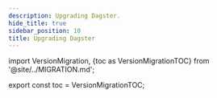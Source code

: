 ```yaml
---
description: Upgrading Dagster.
hide_title: true
sidebar_position: 10
title: Upgrading Dagster
---
```


import VersionMigration, {toc as VersionMigrationTOC} from '@site/../MIGRATION.md';

<VersionMigration />

export const toc = VersionMigrationTOC;
